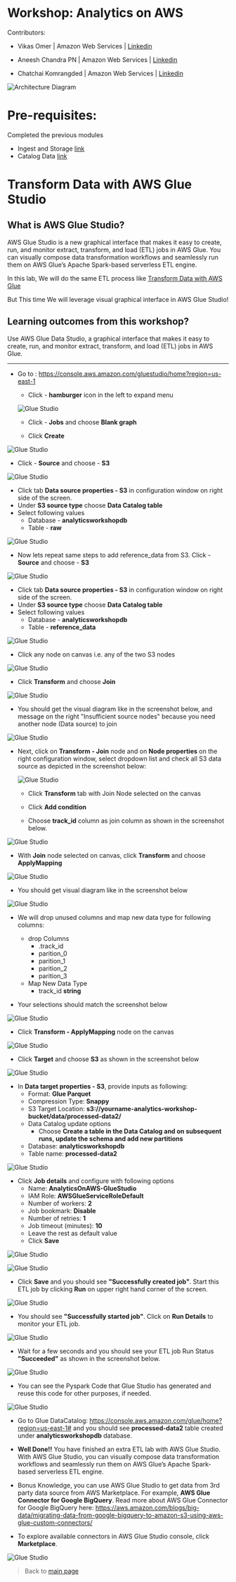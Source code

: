 # Workshop: Analytics on AWS

Contributors:

* Vikas Omer | Amazon Web Services | [Linkedin](https://www.linkedin.com/in/vikas-omer/)
* Aneesh Chandra PN | Amazon Web Services | [Linkedin](https://www.linkedin.com/in/aneesh-chandra-pn/)

* Chatchai Komrangded | Amazon Web Services | [Linkedin](https://www.linkedin.com/in/chatchaikomrangded/)

![Architecture Diagram](../img/transform_glue_studio.png)

# Pre-requisites:  
Completed the previous modules   
* Ingest and Storage [link](../modules/ingest.md)
* Catalog Data [link](../modules/catalog.md)

# Transform Data with AWS Glue Studio

## What is AWS Glue Studio?
AWS Glue Studio is a new graphical interface that makes it easy to create, run, and monitor extract, transform, and load (ETL) jobs in AWS Glue. You can visually compose data transformation workflows and seamlessly run them on AWS Glue’s Apache Spark-based serverless ETL engine.

In this lab, We will do the same ETL process like [Transform Data with AWS Glue](../modules/transform_glue.md)

But This time We will leverage visual graphical interface in AWS Glue Studio!

## Learning outcomes from this workshop?
Use AWS Glue Data Studio, a graphical interface that makes it easy to create, run, and monitor extract, transform, and load (ETL) jobs in AWS Glue.

---
* Go to : https://console.aws.amazon.com/gluestudio/home?region=us-east-1
  * Click - **hamburger** icon in the left to expand menu

  ![Glue Studio](../img/glue_studio_0.png)
  
  * Click - **Jobs** and choose **Blank graph**

  * Click **Create**

![Glue Studio](../img/glue_studio_1.png)

* Click - **Source** and choose - **S3**

![Glue Studio](../img/glue_studio_2.png)

  * Click tab **Data source properties - S3** in configuration window on right side of the screen.
  * Under **S3 source type** choose **Data Catalog table** 
  * Select following values
      * Database - **analyticsworkshopdb**
      * Table - **raw**
  
![Glue Studio](../img/glue_studio_3.png)

* Now lets repeat same steps to add reference_data from S3. Click - **Source** and choose - **S3**

![Glue Studio](../img/glue_studio_2.png)

* Click tab **Data source properties - S3** in configuration window on right side of the screen.
* Under **S3 source type** choose **Data Catalog table** 
* Select following values
    * Database - **analyticsworkshopdb**
    * Table - **reference_data**
  
![Glue Studio](../img/glue_studio_4.png)

* Click any node on canvas i.e. any of the two S3 nodes

![Glue Studio](../img/glue_studio_5.png)

* Click **Transform** and choose **Join**

![Glue Studio](../img/glue_studio_6.png)

* You should get the visual diagram like in the screenshot below, and message on the right "Insufficient source nodes" because you need another node (Data source) to join

![Glue Studio](../img/glue_studio_7.png)

* Next, click on **Transform - Join** node and on **Node properties** on the right configuration window, select dropdown list and check all S3 data source as depicted in the screenshot below:
  
  ![Glue Studio](../img/glue_studio_8.png)

  - Click **Transform** tab with Join Node selected on the canvas
  
  - Click **Add condition**

  - Choose **track_id** column as join column as shown in the screenshot below.

![Glue Studio](../img/glue_studio_9.png)

* With **Join** node selected on canvas, click **Transform** and choose **ApplyMapping**

![Glue Studio](../img/glue_studio_10.png)

* You should get visual diagram like in the screenshot below

![Glue Studio](../img/glue_studio_11.png)

* We will drop unused columns and map new data type for following columns:
    * drop Columns
      * .track_id
      * parition_0
      * parition_1
      * parition_2
      * parition_3
    * Map New Data Type  
      * track_id **string** 

* Your selections should match the screenshot below   
  
![Glue Studio](../img/glue_studio_12.png)

* Click **Transform - ApplyMapping** node on the canvas
  
![Glue Studio](../img/glue_studio_13.png)

* Click **Target** and choose **S3** as shown in the screenshot below
  
![Glue Studio](../img/glue_studio_14.png)

* In **Data target properties - S3**, provide inputs as following:
    * Format: **Glue Parquet**
    * Compression Type: **Snappy**
    * S3 Target Location: **s3://yourname-analytics-workshop-bucket/data/processed-data2/**
    * Data Catalog update options
      * Choose **Create a table in the Data Catalog and on subsequent runs, update the schema and add new partitions**
    * Database: **analyticsworkshopdb**
    * Table name: **processed-data2**

![Glue Studio](../img/glue_studio_15.png)

* Click **Job details** and configure with following options
   * Name: **AnalyticsOnAWS-GlueStudio**
   * IAM Role: **AWSGlueServiceRoleDefault**
   * Number of workers: **2**
   * Job bookmark: **Disable**
   * Number of retries: **1**
   * Job timeout (minutes): **10**
   * Leave the rest as default value
   * Click **Save**
   
![Glue Studio](../img/glue_studio_16.png)

![Glue Studio](../img/glue_studio_16_2.png)

* Click **Save** and you should see **"Successfully created job"**. Start this ETL job by clicking **Run** on upper right hand corner of the screen.
   
![Glue Studio](../img/glue_studio_17.png)

* You should see **"Successfully started job"**. Click on **Run Details** to monitor your ETL job.
   
![Glue Studio](../img/glue_studio_18.png)

* Wait for a few seconds and you should see your ETL job Run Status **"Succeeded"** as shown in the screenshot below.

![Glue Studio](../img/glue_studio_19.png)

* You can see the Pyspark Code that Glue Studio has generated and reuse this code for other purposes, if needed.

![Glue Studio](../img/glue_studio_20.png)

* Go to Glue DataCatalog: https://console.aws.amazon.com/glue/home?region=us-east-1# and you should see **processed-data2** table created under **analyticsworkshopdb** database.

* **Well Done!!** You have finished an extra ETL lab with AWS Glue Studio. With AWS Glue Studio, you can visually compose data transformation workflows and seamlessly run them on AWS Glue’s Apache Spark-based serverless ETL engine.

* Bonus Knowledge, you can use AWS Glue Studio to get data from 3rd party data source from AWS Marketplace. For example, **AWS Glue Connector for Google BigQuery**. Read more about AWS Glue Connector for Google BigQuery here: https://aws.amazon.com/blogs/big-data/migrating-data-from-google-bigquery-to-amazon-s3-using-aws-glue-custom-connectors/

* To explore available connectors in AWS Glue Studio console, click **Marketplace**.

![Glue Studio](../img/glue_studio_22.png)


	
> Back to [main page](../readme.md)
